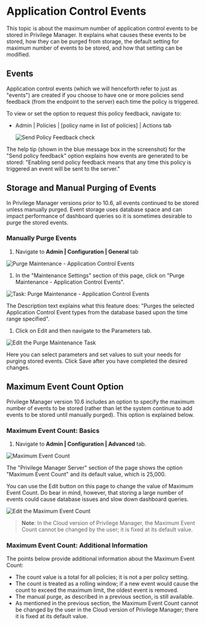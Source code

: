 [title]: # (Application Control Events)
[tags]: # (event discovery, notifications)
[priority]: # (4103)
# Application Control Events

This topic is about the maximum number of application control events to be stored in Privilege Manager. It explains what causes these events to be stored, how they can be purged from storage, the default setting for maximum number of events to be stored, and how that setting can be modified.

## Events

Application control events (which we will henceforth refer to just as "events") are created if you choose to have one or more policies send feedback (from the endpoint to the server) each time the policy is triggered.

To view or set the option to request this policy feedback, navigate to:

* Admin | Policies | [policy name in list of policies] | Actions tab

  ![Send Policy Feedback check](images/events/send_policy.png)

The help tip (shown in the blue message box in the screenshot) for the "Send policy feedback" option explains how events are generated to be stored: "Enabling send policy feedback means that any time this policy is triggered an event will be sent to the server."

## Storage and Manual Purging of Events

In Privilege Manager versions prior to 10.6, all events continued to be stored unless manually purged. Event storage uses database space and can impact performance of dashboard queries so it is sometimes desirable to purge the stored events.

### Manually Purge Events

1. Navigate to __Admin | Configuration | General__ tab

  ![Purge Maintenance - Application Control Events](images/events/purge_maint.png)
1. In the "Maintenance Settings" section of this page, click on "Purge Maintenance - Application Control Events".

  ![Task: Purge Maintenance - Application Control Events](images/events/purge_maint_1.png)

  The Description text explains what this feature does: "Purges the selected Application Control Event types from the database based upon the time range specified".
1. Click on Edit and then navigate to the Parameters tab.

  ![Edit the Purge Maintenance Task](images/events/purge_maint_2.png)

  Here you can select parameters and set values to suit your needs for purging stored events. Click Save after you have completed the desired changes.

## Maximum Event Count Option

Privilege Manager version 10.6 includes an option to specify the maximum number of events to be stored (rather than let the system continue to add events to be stored until manually purged). This option is explained below.

### Maximum Event Count: Basics

1. Navigate to __Admin | Configuration | Advanced__ tab.

  ![Maximum Event Count](images/events/max_events.png)

The "Privilege Manager Server" section of the page shows the option "Maximum Event Count" and its default value, which is 25,000.

You can use the Edit button on this page to change the value of Maximum Event Count. Do bear in mind, however, that storing a large number of events could cause database issues and slow down dashboard queries.

  ![Edit the Maximum Event Count](images/events/max_events_1.png)

>**Note**:
>In the Cloud version of Privilege Manager, the Maximum Event Count cannot be changed by the user; it is fixed at its default value.

### Maximum Event Count: Additional Information

The points below provide additional information about the Maximum Event Count:

* The count value is a total for all policies; it is not a per policy setting.
* The count is treated as a rolling window; if a new event would cause the count to exceed the maximum limit, the oldest event is removed.
* The manual purge, as described in a previous section, is still available.
* As mentioned in the previous section, the Maximum Event Count cannot be changed by the user in the Cloud version of Privilege Manager; there it is fixed at its default value.

